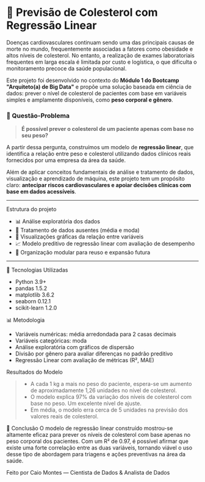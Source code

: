 # 💉 Previsão de Colesterol com Regressão Linear

Doenças cardiovasculares continuam sendo uma das principais causas de morte no mundo, frequentemente associadas a fatores como obesidade e altos níveis de colesterol. No entanto, a realização de exames laboratoriais frequentes em larga escala é limitada por custo e logística, o que dificulta o monitoramento precoce da saúde populacional.

Este projeto foi desenvolvido no contexto do **Módulo 1 do Bootcamp "Arquiteto(a) de Big Data"** e propõe uma solução baseada em ciência de dados: prever o nível de colesterol de pacientes com base em variáveis simples e amplamente disponíveis, como **peso corporal e gênero**.

### 🧠 Questão-Problema

> **É possível prever o colesterol de um paciente apenas com base no seu peso?**

A partir dessa pergunta, construímos um modelo de **regressão linear**, que identifica a relação entre peso e colesterol utilizando dados clínicos reais fornecidos por uma empresa da área da saúde.

Além de aplicar conceitos fundamentais de análise e tratamento de dados, visualização e aprendizado de máquina, este projeto tem um propósito claro: **antecipar riscos cardiovasculares e apoiar decisões clínicas com base em dados acessíveis**.

---

Estrutura do projeto
- 📊 Análise exploratória dos dados
- 🧹 Tratamento de dados ausentes (média e moda)
- 🔎 Visualizações gráficas da relação entre variáveis
- 📈 Modelo preditivo de regressão linear com avaliação de desempenho
- 📁 Organização modular para reuso e expansão futura

---

🔬 Tecnologias Utilizadas
- Python 3.9+
- pandas 1.5.2
- matplotlib 3.6.2
- seaborn 0.12.1
- scikit-learn 1.2.0

📊 Metodologia
- Variáveis numéricas: média arredondada para 2 casas decimais
- Variáveis categóricas: moda
- Análise exploratória com gráficos de dispersão
- Divisão por gênero para avaliar diferenças no padrão preditivo
- Regressão Linear com avaliação de métricas (R², MAE)

Resultados do Modelo
> - A cada 1 kg a mais no peso do paciente, espera-se um aumento de aproximadamente 1,26 unidades no nível de colesterol. 
> - O modelo explica 97% da variação dos níveis de colesterol com base no peso. Um excelente nível de ajuste. 
> - Em média, o modelo erra cerca de 5 unidades na previsão dos valores reais de colesterol. 

🧾 Conclusão
O modelo de regressão linear construído mostrou-se altamente eficaz para prever os níveis de colesterol com base apenas no peso corporal dos pacientes. Com um R² de 0.97, é possível afirmar que existe uma forte correlação entre as duas variáveis, tornando viável o uso desse tipo de abordagem para triagens e ações preventivas na área da saúde.

Feito por Caio Montes — Cientista de Dados & Analista de Dados
